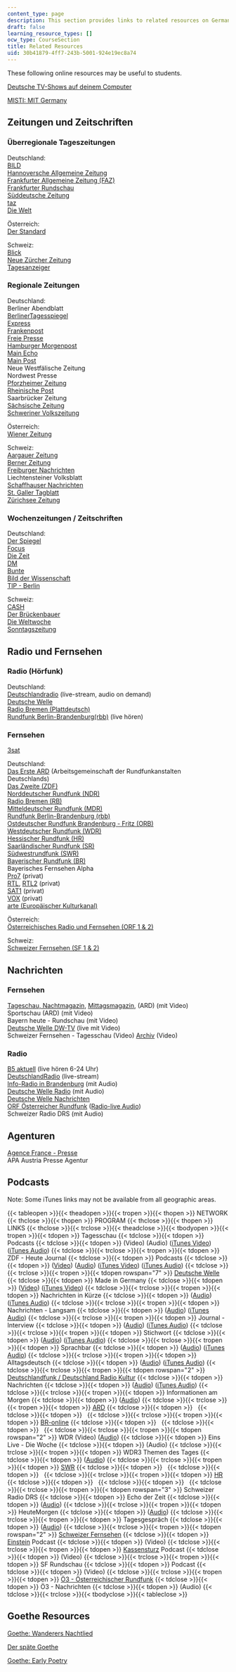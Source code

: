 ```yaml
---
content_type: page
description: This section provides links to related resources on German.
draft: false
learning_resource_types: []
ocw_type: CourseSection
title: Related Resources
uid: 30b41879-4ff7-243b-5001-924e19ec8a74
---
```

These following online resources may be useful to students.

[Deutsche TV-Shows auf deinem Computer](http://rtl-now.rtl.de/)

[MISTI: MIT Germany](https://misti.mit.edu/mit-germany)

## Zeitungen und Zeitschriften

### Überregionale Tageszeitungen

Deutschland:     
[BILD](http://www.bild.de/)     
[Hannoversche Allgemeine Zeitung](http://www.haz.de/)     
[Frankfurter Allgemeine Zeitung (FAZ)](http://www.faz.net/s/homepage.html)     
[Frankfurter Rundschau](http://www.fr-online.de/)     
[Süddeutsche Zeitung](http://www.sueddeutsche.de/)     
[taz](http://www.taz.de/)     
[Die Welt](http://www.welt.de/)

Österreich:     
[Der Standard](http://derstandard.at/)

Schweiz:     
[Blick](http://www.blick.ch/)     
[Neue Zürcher Zeitung](http://www.nzz.ch/)     
[Tagesanzeiger](http://www.tages-anzeiger.ch/)

### Regionale Zeitungen

Deutschland:     
Berliner Abendblatt     
[BerlinerTagesspiegel](http://www.tagesspiegel.de/)     
[Express](http://www.express.de/)     
[Frankenpost](http://www.frankenpost.de/)     
[Freie Presse](http://www.freiepresse.de/TEXTE/NACHRICHTEN/)     
[Hamburger Morgenpost](http://www.mopo.de/)     
[Main Echo](http://www.main-echo.de/)     
[Main Post](http://www.mainpost.de/)     
Neue Westfälische Zeitung     
Nordwest Presse     
[Pforzheimer Zeitung](http://www.pz-news.de/)     
[Rheinische Post](http://www.rp-online.de/)     
Saarbrücker Zeitung     
[Sächsische Zeitung](http://www.sz-online.de/)     
[Schweriner Volkszeitung](http://www.svz.de/)

Österreich:     
[Wiener Zeitung](http://www.wienerzeitung.at/)

Schweiz:     
[Aargauer Zeitung](http://www.a-z.ch/medien/az)     
[Berner Zeitung](http://www.bernerzeitung.ch/)     
[Freiburger Nachrichten](http://www.freiburger-nachrichten.ch/)     
Liechtensteiner Volksblatt     
[Schaffhauser Nachrichten](http://www.shn.ch/)     
[St. Galler Tagblatt](http://www.tagblatt.ch/)     
[Zürichsee Zeitung](http://www.zsz.ch/)

### Wochenzeitungen / Zeitschriften

Deutschland:     
[Der Spiegel](http://www.spiegel.de/)     
[Focus](http://focus.de/)     
[Die Zeit](http://www.zeit.de/index)     
[DM](http://www.dm-online.de/)     
[Bunte](http://www.bunte.de/)     
[Bild der Wissenschaft](https://www.wissenschaft.de/)     
[TIP - Berlin](http://www.tip-berlin.de/)

Schweiz:     
[CASH](http://www.cash.ch/)     
[Der Brückenbauer](http://www.migrosmagazin.ch/leben/familie/artikel/die-brueckenbauer)     
[Die Weltwoche](http://www.weltwoche.ch/)     
[Sonntagszeitung](http://www.sonntagszeitung.ch/)

## Radio und Fernsehen

### Radio (Hörfunk)

Deutschland:     
[Deutschlandradio](http://www.dradio.de/) (live-stream, audio on demand)     
[Deutsche Welle](http://www.dw-world.de/)     
[Radio Bremen (Plattdeutsch)](http://www.radiobremen.de/bremeneins/serien/plattdeutsche_nachrichten/startseite102.html)     
[Rundfunk Berlin-Brandenburg(rbb)](http://www.rbb-online.de/) (live hören)

### Fernsehen

[3sat](http://www.3sat.de/)

Deutschland:     
[Das Erste ARD](http://www.ard.de/) (Arbeitsgemeinschaft der Rundfunkanstalten Deutschlands)     
[Das Zweite (ZDF)](http://www.zdf.de/)     
[Norddeutscher Rundfunk (NDR)](http://www1.ndr.de/index.html?redir=1)     
[Radio Bremen (RB)](http://www.radiobremen.de/)     
[Mitteldeutscher Rundfunk (MDR)](http://www.mdr.de/)     
[Rundfunk Berlin-Brandenburg (rbb)](http://www.rbb-online.de/)     
[Ostdeutscher Rundfunk Brandenburg - Fritz (ORB)](http://www.fritz.de/)     
[Westdeutscher Rundfunk (WDR)](http://www.wdr.de/themen/homepages/homepage.jhtml)     
[Hessischer Rundfunk (HR)](http://www.ard.de/home/intern/fakten/abc-der-ard/Saarlaendischer_Rundfunk__SR_/537542/index.html)     
[Saarländischer Rundfunk (SR)](http://www.sr-online.de/home/1655/)     
[Südwestrundfunk (SWR)](http://www.swr-online.de/)     
[Bayerischer Rundfunk (BR)](http://www.br-online.de/)     
Bayerisches Fernsehen Alpha     
[Pro7](https://www.prosieben.de/) (privat)     
[RTL](http://www.rtl.de/), [RTL2](http://www.rtl2.de/) (privat)     
[SAT1](http://www.sat1.de/) (privat)     
[VOX](http://www.vox.de/) (privat)     
[arte (Europäischer Kulturkanal)](http://www.arte-tv.com/de/70.html)

Österreich:     
[Österreichisches Radio und Fernsehen (ORF 1 & 2)](http://www.orf.at/)

Schweiz:     
[Schweizer Fernsehen (SF 1 & 2)](http://www.sf.tv/)

## Nachrichten

### Fernsehen

[Tageschau, Nachtmagazin](http://www.tagesschau.de/), [Mittagsmagazin](http://www.br-online.de/mittagsmagazin/), (ARD) (mit Video)     
Sportschau (ARD) (mit Video)     
Bayern heute - Rundschau (mit Video)     
[Deutsche Welle DW-TV](https://www.dw.com/en/tv/s-1452) (live mit Video)     
Schweizer Fernsehen - Tagesschau (Video) [Archiv](http://www.sf.tv/archiv/index.php) (Video)

### Radio

[B5 aktuell](http://www.br-online.de/b5aktuell/) (live hören 6-24 Uhr)     
[DeutschlandRadio](http://www.dradio.de/) (live-stream)     
[Info-Radio in Brandenburg](http://inforadio.de/) (mit Audio)     
[Deutsche Welle Radio](http://www.dw-world.de/german/0,3367,705-184676,00.html) (mit Audio)     
[Deutsche Welle Nachrichten](http://www.dw-world.de/german)     
[ORF Österreicher Rundfunk](http://www.orf.at/) ([Radio-live Audio](http://radio.orf.at/))     
Schweizer Radio DRS (mit Audio)

## Agenturen

[Agence France - Presse](https://www.afp.com/en/search/results/Agence%20France%20-%20Presse)     
APA Austria Presse Agentur

## Podcasts

Note: Some iTunes links may not be available from all geographic areas.

{{< tableopen >}}{{< theadopen >}}{{< tropen >}}{{< thopen >}}
NETWORK
{{< thclose >}}{{< thopen >}}
PROGRAM
{{< thclose >}}{{< thopen >}}
LINKS
{{< thclose >}}{{< trclose >}}{{< theadclose >}}{{< tbodyopen >}}{{< tropen >}}{{< tdopen >}}
Tagesschau
{{< tdclose >}}{{< tdopen >}}
Podcasts
{{< tdclose >}}{{< tdopen >}}
(Video) (Audio) ([iTunes Video](http://phobos.apple.com/WebObjects/MZStore.woa/wa/viewPodcast?id=92538468)) ([iTunes Audio](http://phobos.apple.com/WebObjects/MZStore.woa/wa/viewPodcast?id=78518945))
{{< tdclose >}}{{< trclose >}}{{< tropen >}}{{< tdopen >}}
ZDF - Heute Journal
{{< tdclose >}}{{< tdopen >}}
Podcasts
{{< tdclose >}}{{< tdopen >}}
([Video](http://podcast.heute.de/journal-video.xml)) ([Audio](http://podcast.heute.de/journal-audio.xml)) ([iTunes Video](http://www.heute.de/ZDFheute/inhalt/21/0,3672,5248821,00.html)) ([iTunes Audio](http://www.heute.de/ZDFheute/inhalt/21/0,3672,5248821,00.html))
{{< tdclose >}}{{< trclose >}}{{< tropen >}}{{< tdopen rowspan="7" >}}
[Deutsche Welle](http://www.dw-world.de/dw/0,2142,9540,00.html)
{{< tdclose >}}{{< tdopen >}}
Made in Germany
{{< tdclose >}}{{< tdopen >}}
([Video](http://blogs.dw-world.de/madeingermany/rss2.xml)) ([iTunes Video](http://phobos.apple.com/WebObjects/MZStore.woa/wa/viewPodcast?id=208317025))
{{< tdclose >}}{{< trclose >}}{{< tropen >}}{{< tdopen >}}
Nachrichten in Kürze
{{< tdclose >}}{{< tdopen >}}
([Audio](http://rss.dw-world.de/xml/podcast_nachrichten)) ([iTunes Audio](http://phobos.apple.com/WebObjects/MZStore.woa/wa/viewPodcast?id=181306049))
{{< tdclose >}}{{< trclose >}}{{< tropen >}}{{< tdopen >}}
Nachrichten - Langsam
{{< tdclose >}}{{< tdopen >}}
([Audio](http://rss.dw-world.de/xml/podcast_langsam_gesprochene_nachrichten)) ([iTunes Audio](http://phobos.apple.com/WebObjects/MZStore.woa/wa/viewPodcast?id=80106652))
{{< tdclose >}}{{< trclose >}}{{< tropen >}}{{< tdopen >}}
Journal - Interview
{{< tdclose >}}{{< tdopen >}}
([Audio](http://blogs.dw-world.de/journal/rss2.xml)) ([iTunes Audio](http://phobos.apple.com/WebObjects/MZStore.woa/wa/viewPodcast?id=109050849&s=143443))
{{< tdclose >}}{{< trclose >}}{{< tropen >}}{{< tdopen >}}
Stichwort
{{< tdclose >}}{{< tdopen >}}
([Audio](http://rss.dw-world.de/xml/podcast_stichwort)) ([iTunes Audio](http://phobos.apple.com/WebObjects/MZStore.woa/wa/viewPodcast?id=108997412))
{{< tdclose >}}{{< trclose >}}{{< tropen >}}{{< tdopen >}}
Sprachbar
{{< tdclose >}}{{< tdopen >}}
([Audio](http://rss.dw-world.de/xml/podcast_sprachbar)) ([iTunes Audio](http://phobos.apple.com/WebObjects/MZStore.woa/wa/viewPodcast?id=80105914))
{{< tdclose >}}{{< trclose >}}{{< tropen >}}{{< tdopen >}}
Alltagsdeutsch
{{< tdclose >}}{{< tdopen >}}
([Audio](http://rss.dw-world.de/xml/podcast_alltagsdeutsch)) ([iTunes Audio](http://phobos.apple.com/WebObjects/MZStore.woa/wa/viewPodcast?id=109002920))
{{< tdclose >}}{{< trclose >}}{{< tropen >}}{{< tdopen rowspan="2" >}}
[Deutschlandfunk / Deutschland Radio Kultur](https://www.deutschlandradio.de/)
{{< tdclose >}}{{< tdopen >}}
Nachrichten
{{< tdclose >}}{{< tdopen >}}
([Audio](http://www.dradio.de/rss/podcast/nachrichten/)) ([iTunes Audio](http://www.dradio.de/rss/podcast/nachrichten/?mode=text))
{{< tdclose >}}{{< trclose >}}{{< tropen >}}{{< tdopen >}}
Informationen am Morgen
{{< tdclose >}}{{< tdopen >}}
([Audio](http://www.dradio.de/rss/podcast/sendungen/informationenammorgen/))
{{< tdclose >}}{{< trclose >}}{{< tropen >}}{{< tdopen >}}
[ARD](https://web.archive.org/web/20130412164215/http://www.ardmediathek.de/)
{{< tdclose >}}{{< tdopen >}}
 
{{< tdclose >}}{{< tdopen >}}
 
{{< tdclose >}}{{< trclose >}}{{< tropen >}}{{< tdopen >}}
[BR-online](http://www.br-online.de/podcast/)
{{< tdclose >}}{{< tdopen >}}
 
{{< tdclose >}}{{< tdopen >}}
 
{{< tdclose >}}{{< trclose >}}{{< tropen >}}{{< tdopen rowspan="2" >}}
WDR (Video) ([Audio](http://www.wdr.de/radio/home/podcasts/index.phtml))
{{< tdclose >}}{{< tdopen >}}
Eins Live - Die Woche
{{< tdclose >}}{{< tdopen >}}
(Audio)
{{< tdclose >}}{{< trclose >}}{{< tropen >}}{{< tdopen >}}
WDR3 Themen des Tages
{{< tdclose >}}{{< tdopen >}}
([Audio](http://podcast.wdr.de/radio/themendestages.xml))
{{< tdclose >}}{{< trclose >}}{{< tropen >}}{{< tdopen >}}
[SWR](http://www.swr.de/)
{{< tdclose >}}{{< tdopen >}}
 
{{< tdclose >}}{{< tdopen >}}
 
{{< tdclose >}}{{< trclose >}}{{< tropen >}}{{< tdopen >}}
[HR](http://www.hr-online.de/website/radio/home/index.jsp?rubrik=15736)
{{< tdclose >}}{{< tdopen >}}
 
{{< tdclose >}}{{< tdopen >}}
 
{{< tdclose >}}{{< trclose >}}{{< tropen >}}{{< tdopen rowspan="3" >}}
Schweizer Radio DRS
{{< tdclose >}}{{< tdopen >}}
Echo der Zeit
{{< tdclose >}}{{< tdopen >}}
([Audio](http://pod.drs.ch/echo_der_zeit_mpx.xml))
{{< tdclose >}}{{< trclose >}}{{< tropen >}}{{< tdopen >}}
HeuteMorgen
{{< tdclose >}}{{< tdopen >}}
([Audio](http://pod.drs.ch/heutemorgen_mpx.xml))
{{< tdclose >}}{{< trclose >}}{{< tropen >}}{{< tdopen >}}
Tagesgespräch
{{< tdclose >}}{{< tdopen >}}
([Audio](http://pod.drs.ch/tagesgesprach_mpx.xml))
{{< tdclose >}}{{< trclose >}}{{< tropen >}}{{< tdopen rowspan="2" >}}
[Schweizer Fernsehen](http://www.sf.tv/podcasts/index.php)
{{< tdclose >}}{{< tdopen >}}
[Einstein](http://www.sf.tv/sf1/einstein/index.php) Podcast
{{< tdclose >}}{{< tdopen >}}
(Video)
{{< tdclose >}}{{< trclose >}}{{< tropen >}}{{< tdopen >}}
[Kassensturz](http://www.sf.tv/sendungen/kassensturz/index.php) Podcast
{{< tdclose >}}{{< tdopen >}}
(Video)
{{< tdclose >}}{{< trclose >}}{{< tropen >}}{{< tdopen >}}
SF Rundschau
{{< tdclose >}}{{< tdopen >}}
Podcast
{{< tdclose >}}{{< tdopen >}}
(Video)
{{< tdclose >}}{{< trclose >}}{{< tropen >}}{{< tdopen >}}
[Ö3 - Österreichischer Rundfunk](https://web.archive.org/web/20130831032133/http://oe3.orf.at/extra/stories/212909/)
{{< tdclose >}}{{< tdopen >}}
Ö3 - Nachrichten
{{< tdclose >}}{{< tdopen >}}
(Audio)
{{< tdclose >}}{{< trclose >}}{{< tbodyclose >}}{{< tableclose >}}

## Goethe Resources

[Goethe: Wanderers Nachtlied](https://web.archive.org/web/20070804172134/http://www.cleverley.org/translations/german/goethe.html)

[Der späte Goethe](http://www.goethezeitportal.de/index.php?id=809)

[Goethe: Early Poetry](http://www2.warwick.ac.uk/fac/arts/german/goethe/podcasts/01/)